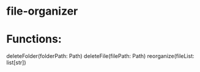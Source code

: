# file-organizer
# Functions:

deleteFolder(folderPath: Path)
deleteFile(filePath: Path)
reorganize(fileList: list[str])

